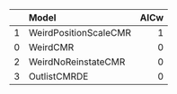 |    | Model                 |   AICw |
|---:|:----------------------|-------:|
|  1 | WeirdPositionScaleCMR |      1 |
|  0 | WeirdCMR              |      0 |
|  2 | WeirdNoReinstateCMR   |      0 |
|  3 | OutlistCMRDE          |      0 |